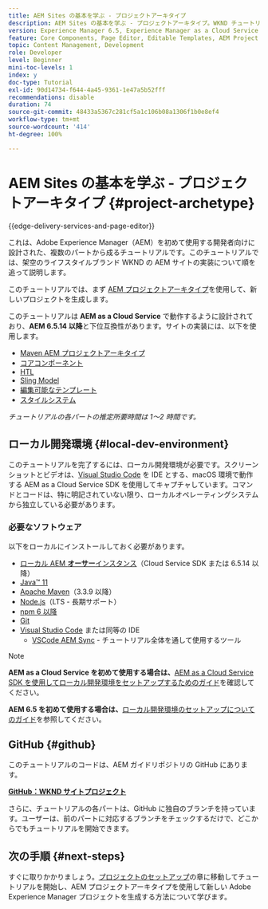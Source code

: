 ```yaml
---
title: AEM Sites の基本を学ぶ - プロジェクトアーキタイプ
description: AEM Sites の基本を学ぶ - プロジェクトアーキタイプ。WKND チュートリアルは、Adobe Experience Manager を初めて使用する開発者向けに設計された、複数のパートから成るチュートリアルです。このチュートリアルでは、架空のライフスタイルブランド「WKND」の AEM サイトの実装について順を追って説明します。プロジェクトの設定、コアコンポーネント、編集可能テンプレート、クライアントライブラリおよびコンポーネント開発などの基本的なトピックが含まれます。
version: Experience Manager 6.5, Experience Manager as a Cloud Service
feature: Core Components, Page Editor, Editable Templates, AEM Project Archetype
topic: Content Management, Development
role: Developer
level: Beginner
mini-toc-levels: 1
index: y
doc-type: Tutorial
exl-id: 90d14734-f644-4a45-9361-1e47a5b52fff
recommendations: disable
duration: 74
source-git-commit: 48433a5367c281cf5a1c106b08a1306f1b0e8ef4
workflow-type: tm+mt
source-wordcount: '414'
ht-degree: 100%

---
```


# AEM Sites の基本を学ぶ - プロジェクトアーキタイプ {#project-archetype}

{{edge-delivery-services-and-page-editor}}

これは、Adobe Experience Manager（AEM）を初めて使用する開発者向けに設計された、複数のパートから成るチュートリアルです。このチュートリアルでは、架空のライフスタイルブランド WKND の AEM サイトの実装について順を追って説明します。

このチュートリアルでは、まず [AEM プロジェクトアーキタイプ](https://experienceleague.adobe.com/docs/experience-manager-core-components/using/developing/archetype/overview.html?lang=ja)を使用して、新しいプロジェクトを生成します。

このチュートリアルは **AEM as a Cloud Service** で動作するように設計されており、**AEM 6.5.14 以降**&#x200B;と下位互換性があります。サイトの実装には、以下を使用します。

* [Maven AEM プロジェクトアーキタイプ](https://experienceleague.adobe.com/docs/experience-manager-core-components/using/developing/archetype/overview.html?lang=ja)
* [コアコンポーネント](https://experienceleague.adobe.com/docs/experience-manager-core-components/using/introduction.html?lang=ja)
* [HTL](https://experienceleague.adobe.com/docs/experience-manager-htl/content/getting-started.html?lang=ja)
* [Sling Model](https://sling.apache.org/documentation/bundles/models.html)
* [編集可能なテンプレート](https://experienceleague.adobe.com/docs/experience-manager-learn/sites/page-authoring/template-editor-feature-video-use.html?lang=ja)
* [スタイルシステム](https://experienceleague.adobe.com/docs/experience-manager-learn/sites/page-authoring/style-system-feature-video-use.html?lang=ja)

*チュートリアルの各パートの推定所要時間は 1～2 時間です。*

## ローカル開発環境 {#local-dev-environment}

このチュートリアルを完了するには、ローカル開発環境が必要です。スクリーンショットとビデオは、[Visual Studio Code](https://code.visualstudio.com/) を IDE とする、macOS 環境で動作する AEM as a Cloud Service SDK を使用してキャプチャしています。コマンドとコードは、特に明記されていない限り、ローカルオペレーティングシステムから独立している必要があります。

### 必要なソフトウェア

以下をローカルにインストールしておく必要があります。

* [ローカル AEM **オーサー**&#x200B;インスタンス](https://experience.adobe.com/#/downloads)（Cloud Service SDK または 6.5.14 以降）
* [Java™ 11](https://downloads.experiencecloud.adobe.com/content/software-distribution/en/general.html)
* [Apache Maven](https://maven.apache.org/)（3.3.9 以降）
* [Node.js](https://nodejs.org/ja/)（LTS - 長期サポート）
* [npm 6 以降](https://www.npmjs.com/)
* [Git](https://git-scm.com/)
* [Visual Studio Code](https://code.visualstudio.com/) または同等の IDE
   * [VSCode AEM Sync](https://marketplace.visualstudio.com/items?itemName=yamato-ltd.vscode-aem-sync) - チュートリアル全体を通して使用するツール

>[!NOTE]
>
> **AEM as a Cloud Service を初めて使用する場合は、**[AEM as a Cloud Service SDK を使用してローカル開発環境をセットアップするためのガイド](https://experienceleague.adobe.com/docs/experience-manager-learn/cloud-service/local-development-environment-set-up/overview.html?lang=ja)を確認してください。
>
> **AEM 6.5 を初めて使用する場合は、**[ローカル開発環境のセットアップについてのガイド](https://experienceleague.adobe.com/docs/experience-manager-learn/foundation/development/set-up-a-local-aem-development-environment.html?lang=ja)を参照してください。

## GitHub {#github}

このチュートリアルのコードは、AEM ガイドリポジトリの GitHub にあります。

**[GitHub：WKND サイトプロジェクト](https://github.com/adobe/aem-guides-wknd)**

さらに、チュートリアルの各パートは、GitHub に独自のブランチを持っています。ユーザーは、前のパートに対応するブランチをチェックするだけで、どこからでもチュートリアルを開始できます。

## 次の手順 {#next-steps}

すぐに取りかかりましょう。[プロジェクトのセットアップ](project-setup.md)の章に移動してチュートリアルを開始し、AEM プロジェクトアーキタイプを使用して新しい Adobe Experience Manager プロジェクトを生成する方法について学びます。
